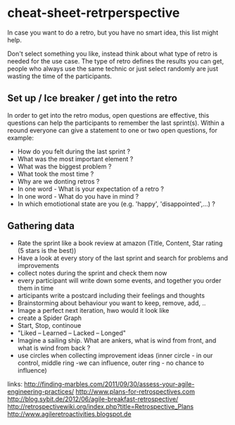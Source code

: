 # cheat-sheet-retrperspective
 
In case you want to do a retro, but you have no smart idea, this list might help.

Don't select something you like, instead think about what type of retro is needed for the use case. The type of retro defines the results you can get, people who always use the same technic or just select randomly are just wasting the time of the participants.

## Set up / Ice breaker / get into the retro

In order to get into the retro modus, open questions are effective, this questions can help the participants to remember the last sprint(s).
Within a reound everyone can give a statement to one or two open questions, for example:

* How do you felt during the last sprint ?
* What was the most important element ?
* What was the biggest problem ?
* What took the most time ?
* Why are we donting retros ?
* In one word - What is your expectation of a retro ?
* In one word - What do you have in mind ?
* In which emotiotional state are you (e.g. 'happy', 'disappointed',...) ?

## Gathering data

* Rate the sprint like a book review at amazon (Title, Content, Star rating (5 stars is the best))
* Have a look at every story of the last sprint and search for problems and improvements
* collect notes during the sprint and check them now
* every participant will write down some events, and together you order them in time
* articipants write a postcard including their feelings and thoughts
* Brainstorming about behaviour you want to keep, remove, add, ..
* Image a perfect next iteration, hwo would it look like
* create a Spider Graph
* Start, Stop, continoue
* "Liked – Learned – Lacked – Longed"
* Imagine a sailing ship. What are ankers, what is wind from front, and what is wind from back ?
* use circles when collecting improvement ideas (inner circle - in our control, middle ring -we can influence, outer ring - no chance to influence)

links:
http://finding-marbles.com/2011/09/30/assess-your-agile-engineering-practices/
http://www.plans-for-retrospectives.com
http://blog.sybit.de/2012/06/agile-breakfast-retrospective/
http://retrospectivewiki.org/index.php?title=Retrospective_Plans
http://www.agileretroactivities.blogspot.de